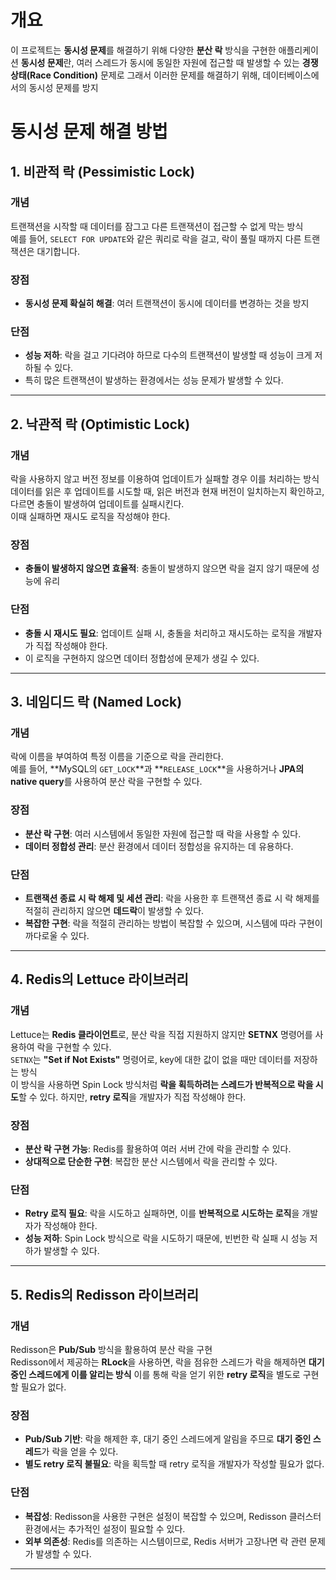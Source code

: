 # 개요
이 프로젝트는 **동시성 문제**를 해결하기 위해 다양한 **분산 락** 방식을 구현한 애플리케이션
**동시성 문제**란, 여러 스레드가 동시에 동일한 자원에 접근할 때 발생할 수 있는 **경쟁 상태(Race Condition)** 문제로 그래서 이러한 문제를 해결하기 위해, 데이터베이스에서의 동시성 문제를 방지


# 동시성 문제 해결 방법

## 1. 비관적 락 (Pessimistic Lock)

### 개념
트랜잭션을 시작할 때 데이터를 잠그고 다른 트랜잭션이 접근할 수 없게 막는 방식  
예를 들어, `SELECT FOR UPDATE`와 같은 쿼리로 락을 걸고, 락이 풀릴 때까지 다른 트랜잭션은 대기합니다.

### 장점
- **동시성 문제 확실히 해결**: 여러 트랜잭션이 동시에 데이터를 변경하는 것을 방지

### 단점
- **성능 저하**: 락을 걸고 기다려야 하므로 다수의 트랜잭션이 발생할 때 성능이 크게 저하될 수 있다.
- 특히 많은 트랜잭션이 발생하는 환경에서는 성능 문제가 발생할 수 있다.

---

## 2. 낙관적 락 (Optimistic Lock)

### 개념
락을 사용하지 않고 버전 정보를 이용하여 업데이트가 실패할 경우 이를 처리하는 방식 
데이터를 읽은 후 업데이트를 시도할 때, 읽은 버전과 현재 버전이 일치하는지 확인하고, 다르면 충돌이 발생하여 업데이트를 실패시킨다.  
이때 실패하면 재시도 로직을 작성해야 한다.

### 장점
- **충돌이 발생하지 않으면 효율적**: 충돌이 발생하지 않으면 락을 걸지 않기 때문에 성능에 유리

### 단점
- **충돌 시 재시도 필요**: 업데이트 실패 시, 충돌을 처리하고 재시도하는 로직을 개발자가 직접 작성해야 한다.
- 이 로직을 구현하지 않으면 데이터 정합성에 문제가 생길 수 있다.

---

## 3. 네임디드 락 (Named Lock)

### 개념
락에 이름을 부여하여 특정 이름을 기준으로 락을 관리한다.  
예를 들어, **MySQL의 `GET_LOCK`**과 **`RELEASE_LOCK`**을 사용하거나 **JPA의 native query**를 사용하여 분산 락을 구현할 수 있다.

### 장점
- **분산 락 구현**: 여러 시스템에서 동일한 자원에 접근할 때 락을 사용할 수 있다.
- **데이터 정합성 관리**: 분산 환경에서 데이터 정합성을 유지하는 데 유용하다.

### 단점
- **트랜잭션 종료 시 락 해제 및 세션 관리**: 락을 사용한 후 트랜잭션 종료 시 락 해제를 적절히 관리하지 않으면 **데드락**이 발생할 수 있다.
- **복잡한 구현**: 락을 적절히 관리하는 방법이 복잡할 수 있으며, 시스템에 따라 구현이 까다로울 수 있다.

---

## 4. Redis의 Lettuce 라이브러리

### 개념
Lettuce는 **Redis 클라이언트**로, 분산 락을 직접 지원하지 않지만 **SETNX** 명령어를 사용하여 락을 구현할 수 있다.  
`SETNX`는 **"Set if Not Exists"** 명령어로, key에 대한 값이 없을 때만 데이터를 저장하는 방식  
이 방식을 사용하면 Spin Lock 방식처럼 **락을 획득하려는 스레드가 반복적으로 락을 시도**할 수 있다. 하지만, **retry 로직**을 개발자가 직접 작성해야 한다.

### 장점
- **분산 락 구현 가능**: Redis를 활용하여 여러 서버 간에 락을 관리할 수 있다.
- **상대적으로 단순한 구현**: 복잡한 분산 시스템에서 락을 관리할 수 있다.

### 단점
- **Retry 로직 필요**: 락을 시도하고 실패하면, 이를 **반복적으로 시도하는 로직**을 개발자가 작성해야 한다.
- **성능 저하**: Spin Lock 방식으로 락을 시도하기 때문에, 빈번한 락 실패 시 성능 저하가 발생할 수 있다.

---

## 5. Redis의 Redisson 라이브러리

### 개념
Redisson은 **Pub/Sub** 방식을 활용하여 분산 락을 구현  
Redisson에서 제공하는 **RLock**을 사용하면, 락을 점유한 스레드가 락을 해제하면 **대기 중인 스레드에게 이를 알리는 방식** 이를 통해 락을 얻기 위한 **retry 로직**을 별도로 구현할 필요가 없다.

### 장점
- **Pub/Sub 기반**: 락을 해제한 후, 대기 중인 스레드에게 알림을 주므로 **대기 중인 스레드**가 락을 얻을 수 있다.
- **별도 retry 로직 불필요**: 락을 획득할 때 retry 로직을 개발자가 작성할 필요가 없다.


### 단점
- **복잡성**: Redisson을 사용한 구현은 설정이 복잡할 수 있으며, Redisson 클러스터 환경에서는 추가적인 설정이 필요할 수 있다.
- **외부 의존성**: Redis를 의존하는 시스템이므로, Redis 서버가 고장나면 락 관련 문제가 발생할 수 있다.

---

